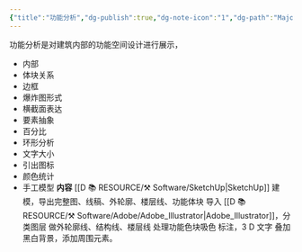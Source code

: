 ```yaml
---
{"title":"功能分析","dg-publish":true,"dg-note-icon":"1","dg-path":"Major/Chart/01 前期分析/功能分析.md","permalink":"/Major/Chart/01 前期分析/功能分析/","dgPassFrontmatter":true,"noteIcon":"1","created":"2024-07-04T13:45:17.000+08:00","updated":"2024-11-05T23:48:30.020+08:00"}
---
```


功能分析是对建筑内部的功能空间设计进行展示，
-   内部
-   体块关系
-   边框
-   爆炸图形式
-   横截面表达
-   要素抽象
-   百分比
-   环形分析
-   文字大小
-   引出图标
-   颜色统计
-   手工模型
**内容**
[[D 📚 RESOURCE/⚒️ Software/SketchUp\|SketchUp]] 建模，导出完整图、线稿、外轮廓、楼层线、功能体块
导入 [[D 📚 RESOURCE/⚒️ Software/Adobe/Adobe_Illustrator\|Adobe_Illustrator]]，分类图层
做外轮廓线、结构线、楼层线
处理功能色块吸色
标注，3 D 文字
叠加黑白背景，添加周围元素。
